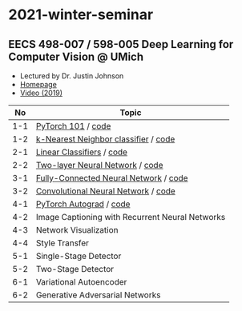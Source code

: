 # 2021-winter-seminar

## EECS 498-007 / 598-005 Deep Learning for Computer Vision @ UMich
- Lectured by Dr. Justin Johnson
- [Homepage](https://web.eecs.umich.edu/~justincj/teaching/eecs498/FA2020/)
- [Video (2019)](https://www.youtube.com/watch?v=dJYGatp4SvA&list=PL5-TkQAfAZFbzxjBHtzdVCWE0Zbhomg7r&index=1)

| No | Topic |
| --- | ---        |
|1-1| [PyTorch 101](https://web.eecs.umich.edu/~justincj/teaching/eecs498/FA2020/assignment1.html) / [code](https://github.com/hyungkwonko/2021-winter-seminar/blob/main/A1/pytorch101.ipynb)
|1-2| [k-Nearest Neighbor classifier](https://web.eecs.umich.edu/~justincj/teaching/eecs498/FA2020/assignment1.html) / [code](https://github.com/hyungkwonko/2021-winter-seminar/blob/main/A1/knn.ipynb)
|2-1| [Linear Classifiers](https://web.eecs.umich.edu/~justincj/teaching/eecs498/FA2020/assignment2.html) / [code](https://github.com/hyungkwonko/2021-winter-seminar/blob/main/A2/linear_classifier.ipynb)
|2-2| [Two-layer Neural Network](https://web.eecs.umich.edu/~justincj/teaching/eecs498/FA2020/assignment2.html) / [code](https://github.com/hyungkwonko/2021-winter-seminar/blob/main/A2/two_layer_net.ipynb)
|3-1| [Fully-Connected Neural Network](https://web.eecs.umich.edu/~justincj/teaching/eecs498/FA2020/assignment3.html) / [code](https://github.com/hyungkwonko/2021-winter-seminar/blob/main/A3/fully_connected_networks.ipynb)
|3-2| [Convolutional Neural Network](https://web.eecs.umich.edu/~justincj/teaching/eecs498/FA2020/assignment3.html) / [code](https://github.com/hyungkwonko/2021-winter-seminar/blob/main/A3/convolutional_networks.ipynb)
|4-1| [PyTorch Autograd](https://web.eecs.umich.edu/~justincj/teaching/eecs498/FA2020/assignment4.html) / [code](https://github.com/hyungkwonko/2021-winter-seminar/blob/main/A4/pytorch_autograd_and_nn.ipynb)
|4-2| Image Captioning with Recurrent Neural Networks
|4-3| Network Visualization
|4-4| Style Transfer
|5-1| Single-Stage Detector
|5-2| Two-Stage Detector
|6-1| Variational Autoencoder
|6-2| Generative Adversarial Networks